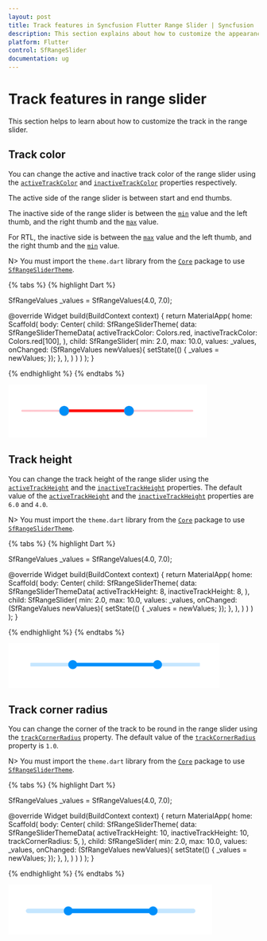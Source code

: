 ```yaml
---
layout: post
title: Track features in Syncfusion Flutter Range Slider | Syncfusion
description: This section explains about how to customize the appearance of the track in the Flutter range slider.
platform: Flutter
control: SfRangeSlider
documentation: ug
---
```


# Track features in range slider

This section helps to learn about how to customize the track in the range slider.

## Track color

You can change the active and inactive track color of the range slider using the [`activeTrackColor`](https://pub.dev/documentation/syncfusion_flutter_core/latest/theme/SfRangeSliderThemeData/activeTrackColor.html) and [`inactiveTrackColor`](https://pub.dev/documentation/syncfusion_flutter_core/latest/theme/SfRangeSliderThemeData/inactiveTrackColor.html) properties respectively.

The active side of the range slider is between start and end thumbs.

The inactive side of the range slider is between the [`min`](https://pub.dev/documentation/syncfusion_flutter_sliders/latest/sliders/SfRangeSlider/min.html) value and the left thumb, and the right thumb and the [`max`](https://pub.dev/documentation/syncfusion_flutter_sliders/latest/sliders/SfRangeSlider/max.html) value.

For RTL, the inactive side is between the [`max`](https://pub.dev/documentation/syncfusion_flutter_sliders/latest/sliders/SfRangeSlider/max.html) value and the left thumb, and the right thumb and the [`min`](https://pub.dev/documentation/syncfusion_flutter_sliders/latest/sliders/SfRangeSlider/min.html) value.

N> You must import the `theme.dart` library from the [`Core`](https://pub.dev/packages/syncfusion_flutter_core) package to use [`SfRangeSliderTheme`](https://pub.dev/documentation/syncfusion_flutter_core/latest/theme/SfRangeSliderTheme-class.html).

{% tabs %}
{% highlight Dart %}

SfRangeValues _values = SfRangeValues(4.0, 7.0);

@override
Widget build(BuildContext context) {
  return MaterialApp(
      home: Scaffold(
          body: Center(
              child: SfRangeSliderTheme(
                    data: SfRangeSliderThemeData(
                        activeTrackColor: Colors.red,
                        inactiveTrackColor: Colors.red[100],
                    ),
                    child:  SfRangeSlider(
                        min: 2.0,
                        max: 10.0,
                        values: _values,
                        onChanged: (SfRangeValues newValues){
                            setState(() {
                                _values = newValues;
                            });
                        },
                    ),
              )
          )
      )
  );
}

{% endhighlight %}
{% endtabs %}

![Track color support](images/track/slider-track-color.png)

## Track height

You can change the track height of the range slider using the [`activeTrackHeight`](https://pub.dev/documentation/syncfusion_flutter_core/latest/theme/SfRangeSliderThemeData/activeTrackHeight.html) and the [`inactiveTrackHeight`](https://pub.dev/documentation/syncfusion_flutter_core/latest/theme/SfRangeSliderThemeData/inactiveTrackHeight.html) properties. The default value of the [`activeTrackHeight`](https://pub.dev/documentation/syncfusion_flutter_core/latest/theme/SfRangeSliderThemeData/activeTrackHeight.html) and the [`inactiveTrackHeight`](https://pub.dev/documentation/syncfusion_flutter_core/latest/theme/SfRangeSliderThemeData/inactiveTrackHeight.html) properties are `6.0` and `4.0`.

N> You must import the `theme.dart` library from the [`Core`](https://pub.dev/packages/syncfusion_flutter_core) package to use [`SfRangeSliderTheme`](https://pub.dev/documentation/syncfusion_flutter_core/latest/theme/SfRangeSliderTheme-class.html).

{% tabs %}
{% highlight Dart %}

SfRangeValues _values = SfRangeValues(4.0, 7.0);

@override
Widget build(BuildContext context) {
  return MaterialApp(
      home: Scaffold(
          body: Center(
              child: SfRangeSliderTheme(
                    data: SfRangeSliderThemeData(
                        activeTrackHeight: 8,
                        inactiveTrackHeight: 8,
                    ),
                    child:  SfRangeSlider(
                        min: 2.0,
                        max: 10.0,
                        values: _values,
                        onChanged: (SfRangeValues newValues){
                            setState(() {
                                _values = newValues;
                            });
                        },
                    ),
              )
          )
      )
  );
}

{% endhighlight %}
{% endtabs %}

![Track size support](images/track/slider-track-size.png)

## Track corner radius

You can change the corner of the track to be round in the range slider using the [`trackCornerRadius`](https://pub.dev/documentation/syncfusion_flutter_core/latest/theme/SfRangeSliderThemeData/trackCornerRadius.html) property. The default value of the [`trackCornerRadius`](https://pub.dev/documentation/syncfusion_flutter_core/latest/theme/SfRangeSliderThemeData/trackCornerRadius.html) property is `1.0`.

N> You must import the `theme.dart` library from the [`Core`](https://pub.dev/packages/syncfusion_flutter_core) package to use [`SfRangeSliderTheme`](https://pub.dev/documentation/syncfusion_flutter_core/latest/theme/SfRangeSliderTheme-class.html).

{% tabs %}
{% highlight Dart %}

SfRangeValues _values = SfRangeValues(4.0, 7.0);

@override
Widget build(BuildContext context) {
  return MaterialApp(
      home: Scaffold(
          body: Center(
              child: SfRangeSliderTheme(
                    data: SfRangeSliderThemeData(
                        activeTrackHeight: 10,
                        inactiveTrackHeight: 10,
                        trackCornerRadius: 5,
                    ),
                    child: SfRangeSlider(
                        min: 2.0,
                        max: 10.0,
                        values: _values,
                        onChanged: (SfRangeValues newValues){
                            setState(() {
                                _values = newValues;
                            });
                        },
                    ),
              )
          )
      )
  );
}

{% endhighlight %}
{% endtabs %}

![Track corner radius support](images/track/slider-track-corner-radius.png)

